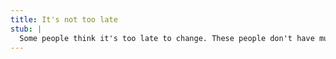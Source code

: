 ```yaml
---
title: It's not too late
stub: |
  Some people think it's too late to change. These people don't have much forethought.
---
```

